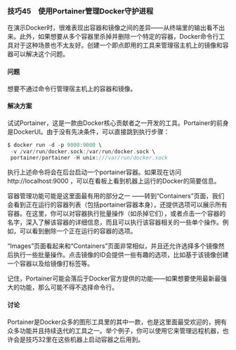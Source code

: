 ### 技巧45　使用Portainer管理Docker守护进程

在演示Docker时，很难表现出容器和镜像之间的差异——从终端里的输出看不出来。此外，如果想要从多个容器里杀掉并删除一个特定的容器，Docker命令行工具对于这种场景也不太友好。创建一个即点即用的工具来管理宿主机上的镜像和容器可以解决这个问题。

#### 问题

想要不通过命令行管理宿主机上的容器和镜像。

#### 解决方案

试试Portainer，这是一款由Docker核心贡献者之一开发的工具。Portainer的前身是DockerUI。由于没有先决条件，可以直接跳到执行步骤：

```c
$ docker run -d -p 9000:9000 \
 -v /var/run/docker.sock:/var/run/docker.sock \
 portainer/portainer -H unix:///var/run/docker.sock
```

执行上述命令将会在后台启动一个portainer容器。如果现在访问 http://localhost:9000 ，可以在看板上看到机器上运行的Docker的简要信息。

容器管理功能可能是这里面最有用的部分之一 ——转到“Containers”页面，我们会看到正在运行的容器列表（包括portainer容器本身），还提供选项可以展示所有容器。在这里，你可以对容器执行批量操作（如杀掉它们），或者点击一个容器的名字，深入了解该容器的详细信息，而且可以执行该容器相关的一些单个操作。例如，可以看到删除一个正在运行的容器的选项。

“Images”页面看起来和“Containers”页面非常相似，并且还允许选择多个镜像然后执行一些批量操作。点击镜像的ID会提供一些有趣的选项，比如基于该镜像创建一个容器以及给镜像打标签等。

记住，Portainer可能会落后于Docker官方提供的功能——如果想要使用最新最强大的功能，那么可能不得不选择命令行。

#### 讨论

Portainer是Docker众多的图形工具里的其中一款，也是这里面最受欢迎的，拥有众多功能并且持续迭代的工具之一。举个例子，你可以使用它来管理远程机器，也许会是技巧32里在这些机器上启动容器之后用到。

